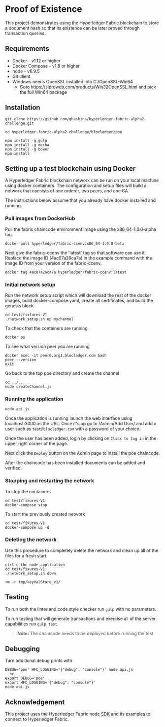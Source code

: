 # Proof of Existence

This project demonstrates using the Hyperledger Fabric blockchain to store a document
hash so that its existence can be later proved through transaction queries.

## Requirements

* Docker - v1.12 or higher
* Docker Compose - v1.8 or higher
* node - v6.9.5
* Git client
* Windows needs OpenSSL installed into C:/OpenSSL-Win64
  * Goto https://slproweb.com/products/Win32OpenSSL.html and pick the full Win64 package

## Installation

`git clone https://github.com/ghaskins/hyperledger-fabric-alpha2-challenge.git`

`cd hyperledger-fabric-alpha2-challenge/blocledger/poe`
```
npm install -g gulp
npm install -g mocha
npm install -g bower
npm install
```

## Setting up a test blockchain using Docker

A Hyperledger Fabric blockchain network can be run on your local machine
using docker containers.  The configuration and setup files will build a network
that consists of one orderer, two peers, and one CA.

The instructions below assume that you already have docker installed and running.


### Pull images from DockerHub

Pull the fabric chaincode environment image using the x86_64-1.0.0-alpha tag.
```
docker pull hyperledger/fabric-ccenv:x86_64-1.0.0-beta
```
Next give the fabric-ccenv the 'latest' tag so that software can use it.
Replace the image ID (4ac07a26ca7a) in the example command with the image ID
from your version of the fabric-ccenv.
```
docker tag 4ac07a26ca7a hyperledger/fabric-ccenv:latest
```

### Initial network setup

Run the network setup script which will download the rest of the docker images,
build docker-compose.yaml, create all certificates, and build the genesis block.
```
cd test/fixtures-V1
./network_setup.sh up mychannel
```
To check that the containers are running
```
docker ps
```
To see what version peer you are running
```
docker exec -it peer0.org1.blocledger.com bash
peer --version
exit
```

Go back to the top poe directory and create the channel
```
cd ../..
node createChannel.js
 ```
### Running the application

```
node api.js
```
Once the application is running launch the web interface
using localhost:3000 as the URL.  Once it's up go to
/Admin/Add User/ and add a user such as `test@blocledger.com` with a password
of your choice.

Once the user has been added, login by clicking on `Click to log in` in the
upper right corner of the page.

Next click the `Deploy` button on the Admin page to install the poe chaincode.

After the chaincode has been installed documents can be added and verified.

### Stopping and restarting the network
To stop the containers
```
cd test/fixures-V1
docker-compose stop
```
To start the previously created network
```
cd test/fixures-V1
docker-compose up -d
```

### Deleting the network
Use this procedure to completely delete the network and clean up all of the files
for a fresh start.
```
ctrl-c the node application
cd test/fixures-V1
./network_setup.sh down

rm -r tmp/keyValStore_v1/
```

## Testing
To run both the linter and code style checker run `gulp` with no parameters.

To run testing that will generate transactions and exercise all of the server
capabilities run `gulp test`.
> **Note:**  The chaincode needs to be deployed before running the test.

## Debugging
Turn additional debug prints with
```
DEBUG='poe' HFC_LOGGING='{"debug": "console"}' node api.js
  or
export DEBUG='poe'
export HFC_LOGGING='{"debug": "console"}'
node api.js
```
## Acknowledgement
This project uses the Hyperledger Fabric node
[SDK](https://github.com/hyperledger/fabric-sdk-node) and its examples to connect to
Hyperledger Fabric.
